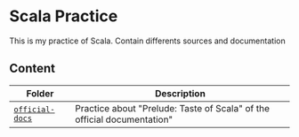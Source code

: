 # Scala Practice
This is my practice of Scala. Contain differents sources and documentation
## Content
| Folder | Description |
|--------|-------------|
| [`official-docs`](https://github.com/vargas88hugo/scala/tree/master/official-docs) | Practice about "Prelude: Taste of Scala" of the official documentation" |
